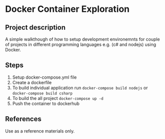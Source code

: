 # Docker Container Exploration

## Project description

A simple walkthough of how to setup development environemnts for couple of projects in different programming languages
e.g. (c# and nodejs) using Docker.

## Steps

1. Setup docker-compose.yml file
2. Create a dockerfile
3. To build individual application run `docker-compose build nodejs` or `docker-compose build csharp`
4. To build the all project `docker-compose up -d`
5. Push the container to dockerhub

## References

Use as a reference materials only.

